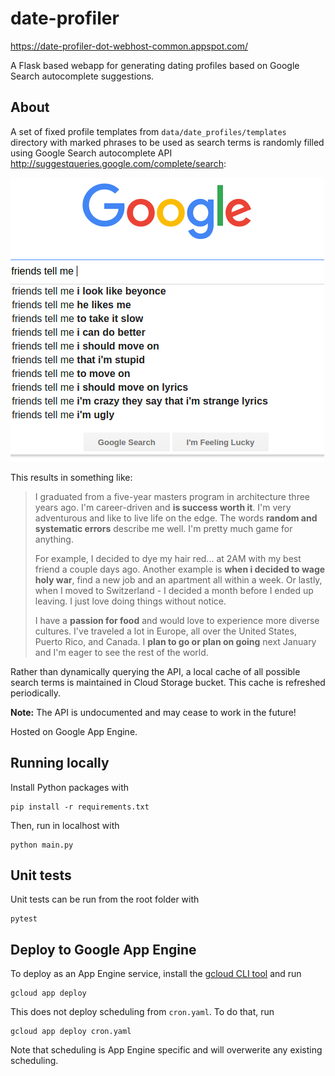 # date-profiler
https://date-profiler-dot-webhost-common.appspot.com/

A Flask based webapp for generating dating profiles based on Google Search autocomplete suggestions. 

## About
A set of fixed profile templates from `data/date_profiles/templates` directory with marked phrases to be used as search terms is randomly filled using Google Search autocomplete API http://suggestqueries.google.com/complete/search:

![Google search](/static/img/google_search_friends_tell_me.png)

This results in something like:
> I graduated from a five-year masters program in architecture three years ago. I'm career-driven and **is success worth it**. I'm very adventurous and like to live life on the edge. The words **random and systematic errors** describe me well. I'm pretty much game for anything. 
> 
> For example, I decided to dye my hair red... at 2AM with my best friend a couple days ago. Another example is **when i decided to wage holy war**, find a new job and an apartment all within a week. Or lastly, when I moved to Switzerland - I decided a month before I ended up leaving. I just love doing things without notice. 
>
> I have a **passion for food** and would love to experience more diverse cultures. I've traveled a lot in Europe, all over the United States, Puerto Rico, and Canada. I **plan to go or plan on going** next January and I'm eager to see the rest of the world. 

Rather than dynamically querying the API, a local cache of all possible search terms is maintained in Cloud Storage bucket. This cache is refreshed periodically.


**Note:** The API is undocumented and may cease to work in the future!


Hosted on Google App Engine.


## Running locally
Install Python packages with  
```
pip install -r requirements.txt
```  
Then, run in localhost with
```
python main.py
```

## Unit tests
Unit tests can be run from the root folder with
```
pytest
```

## Deploy to Google App Engine
To deploy as an App Engine service, install the [gcloud CLI tool](https://cloud.google.com/sdk/gcloud) and run
```
gcloud app deploy
```
This does not deploy scheduling from `cron.yaml`. To do that, run
```
gcloud app deploy cron.yaml
```
Note that scheduling is App Engine specific and will overwerite any existing scheduling.
